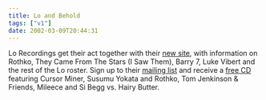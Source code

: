 ```yaml
---
title: Lo and Behold
tags: ["v1"]
date: 2002-03-09T20:44:31
---
```


Lo Recordings get their act together with their [new site][1], with information on Rothko, They Came From The Stars (I Saw Them), Barry 7, Luke Vibert and the rest of the Lo roster. Sign up to their [mailing list][2] and receive a [free CD][3] featuring Cursor Miner, Susumu Yokata and Rothko, Tom Jenkinson & Friends, Mileece and Si Begg vs. Hairy Butter.

[1]: http://www.lorecordings.com/ "no info the forthcoming Cursor Miner album, alas."
[2]: http://www.lorecordings.com/loandbehold/
[3]: http://www.lorecordings.com/various/behold.html "Lo and Behold"

